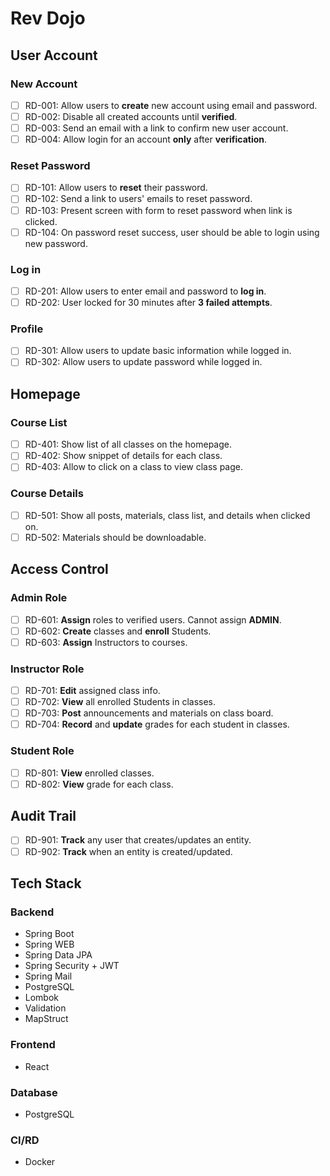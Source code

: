 # Rev Dojo

## User Account

### New Account

- [ ] RD-001: Allow users to **create** new account using email and password.
- [ ] RD-002: Disable all created accounts until **verified**.
- [ ] RD-003: Send an email with a link to confirm new user account.
- [ ] RD-004: Allow login for an account **only** after **verification**.

### Reset Password

- [ ] RD-101: Allow users to **reset** their password.
- [ ] RD-102: Send a link to users' emails to reset password.
- [ ] RD-103: Present screen with form to reset password when link is clicked.
- [ ] RD-104: On password reset success, user should be able to login using new password.

### Log in

- [ ] RD-201: Allow users to enter email and password to **log in**.
- [ ] RD-202: User locked for 30 minutes after **3 failed attempts**.

### Profile

- [ ] RD-301: Allow users to update basic information while logged in.
- [ ] RD-302: Allow users to update password while logged in.

## Homepage

### Course List

- [ ] RD-401: Show list of all classes on the homepage.
- [ ] RD-402: Show snippet of details for each class.
- [ ] RD-403: Allow to click on a class to view class page.

### Course Details

- [ ] RD-501: Show all posts, materials, class list, and details when clicked on.
- [ ] RD-502: Materials should be downloadable.

## Access Control

### Admin Role

- [ ] RD-601: **Assign** roles to verified users. Cannot assign **ADMIN**.
- [ ] RD-602: **Create** classes and **enroll** Students.
- [ ] RD-603: **Assign** Instructors to courses.

### Instructor Role

- [ ] RD-701: **Edit** assigned class info.
- [ ] RD-702: **View** all enrolled Students in classes.
- [ ] RD-703: **Post** announcements and materials on class board.
- [ ] RD-704: **Record** and **update** grades for each student in classes.

### Student Role

- [ ] RD-801: **View** enrolled classes.
- [ ] RD-802: **View** grade for each class.

## Audit Trail

- [ ] RD-901: **Track** any user that creates/updates an entity.
- [ ] RD-902: **Track** when an entity is created/updated.

## Tech Stack

### Backend

- Spring Boot
- Spring WEB
- Spring Data JPA
- Spring Security + JWT
- Spring Mail
- PostgreSQL
- Lombok
- Validation
- MapStruct

### Frontend

- React

### Database

- PostgreSQL

### CI/RD

- Docker
